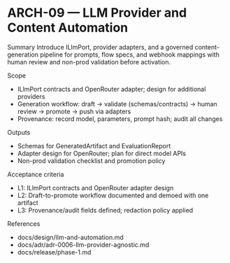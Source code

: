 # ARCH-09 — LLM Provider and Content Automation

Summary
Introduce ILlmPort, provider adapters, and a governed content-generation pipeline for prompts, flow specs, and webhook mappings with human review and non-prod validation before activation.

Scope
- ILlmPort contracts and OpenRouter adapter; design for additional providers
- Generation workflow: draft → validate (schemas/contracts) → human review → promote → push via adapters
- Provenance: record model, parameters, prompt hash; audit all changes

Outputs
- Schemas for GeneratedArtifact and EvaluationReport
- Adapter design for OpenRouter; plan for direct model APIs
- Non-prod validation checklist and promotion policy

Acceptance criteria
- L1: ILlmPort contracts and OpenRouter adapter design
- L2: Draft-to-promote workflow documented and demoed with one artifact
- L3: Provenance/audit fields defined; redaction policy applied

References
- docs/design/llm-and-automation.md
- docs/adr/adr-0006-llm-provider-agnostic.md
- docs/release/phase-1.md